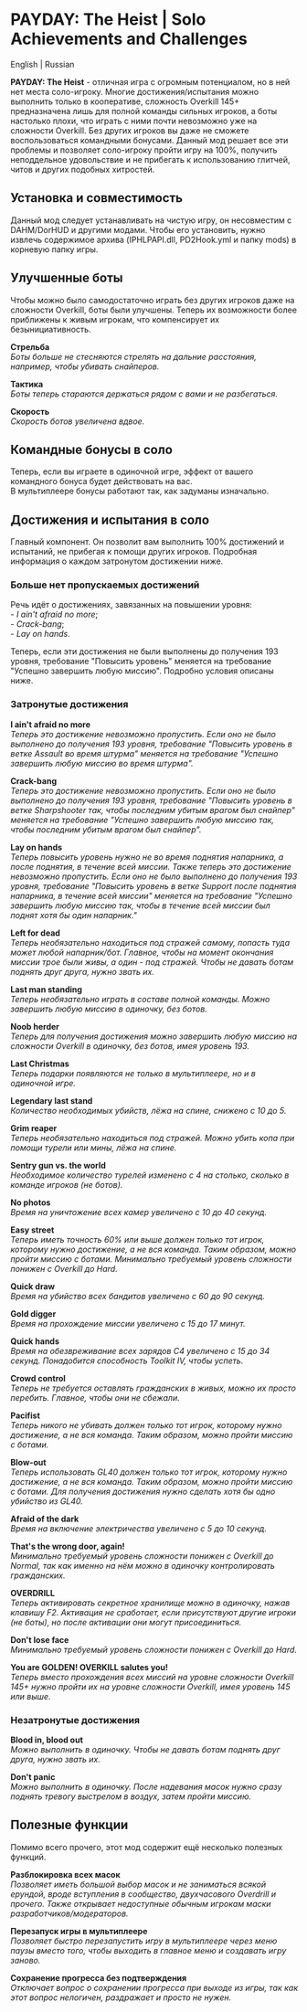 # PAYDAY: The Heist | Solo Achievements and Challenges
English | Russian

**PAYDAY: The Heist** - отличная игра с огромным потенциалом, но в ней нет места соло-игроку. Многие достижения/испытания можно выполнить только в кооперативе, сложность Overkill 145+ предназначена лишь для полной команды сильных игроков, а боты настолько плохи, что играть с ними почти невозможно уже на сложности Overkill. Без других игроков вы даже не сможете воспользоваться командными бонусами. Данный мод решает все эти проблемы и позволяет соло-игроку пройти игру на 100%, получить неподдельное удовольствие и не прибегать к использованию глитчей, читов и других подобных хитростей.

## Установка и совместимость
Данный мод следует устанавливать на чистую игру, он несовместим с DAHM/DorHUD и другими модами. Чтобы его установить, нужно извлечь содержимое архива (IPHLPAPI.dll, PD2Hook.yml и папку mods) в корневую папку игры.

## Улучшенные боты
Чтобы можно было самодостаточно играть без других игроков даже на сложности Overkill, боты были улучшены. Теперь их возможности более приближены к живым игрокам, что компенсирует их безынициативность.

**Стрельба**  
*Боты больше не стесняются стрелять на дальние расстояния, например, чтобы убивать снайперов.*

**Тактика**  
*Боты теперь стараются держаться рядом с вами и не разбегаться.*

**Скорость**  
*Скорость ботов увеличена вдвое.*

## Командные бонусы в соло
Теперь, если вы играете в одиночной игре, эффект от вашего командного бонуса будет действовать на вас.  
В мультиплеере бонусы работают так, как задуманы изначально.

## Достижения и испытания в соло
Главный компонент. Он позволит вам выполнить 100% достижений и испытаний, не прибегая к помощи других игроков. Подробная информация о каждом затронутом достижении ниже.

### Больше нет пропускаемых достижений
Речь идёт о достижениях, завязанных на повышении уровня:  
\- *I ain't afraid no more*;  
\- *Crack-bang*;  
\- *Lay on hands*.

Теперь, если эти достижения не были выполнены до получения 193 уровня, требование "Повысить уровень" меняется на требование "Успешно завершить любую миссию". Подробно условия описаны ниже.

### Затронутые достижения
**I ain't afraid no more**  
*Теперь это достижение невозможно пропустить. Если оно не было выполнено до получения 193 уровня, требование "Повысить уровень в ветке Assault во время штурма" меняется на требование "Успешно завершить любую миссию во время штурма".*

**Crack-bang**  
*Теперь это достижение невозможно пропустить. Если оно не было выполнено до получения 193 уровня, требование "Повысить уровень в ветке Sharpshooter так, чтобы последним убитым врагом был снайпер" меняется на требование "Успешно завершить любую миссию так, чтобы последним убитым врагом был снайпер".*

**Lay on hands**  
*Теперь повысить уровень нужно не во время поднятия напарника, а после поднятия, в течение всей миссии. Также теперь это достижение невозможно пропустить. Если оно не было выполнено до получения 193 уровня, требование "Повысить уровень в ветке Support после поднятия напарника, в течение всей миссии" меняется на требование "Успешно завершить любую миссию так, чтобы в течение всей миссии был поднят хотя бы один напарник."*

**Left for dead**  
*Теперь необязательно находиться под стражей самому, попасть туда может любой напарник/бот. Главное, чтобы на момент окончания миссии трое были живы, а один - под стражей. Чтобы не давать ботам поднять друг друга, нужно звать их.*

**Last man standing**  
*Теперь необязательно играть в составе полной команды. Можно завершить любую миссию в одиночку, без ботов.*

**Noob herder**  
*Теперь для получения достижения можно завершить любую миссию на сложности Overkill в одиночку, без ботов, имея уровень 193.*

**Last Christmas**  
*Теперь подарки появляются не только в мультиплеере, но и в одиночной игре.*

**Legendary last stand**  
*Количество необходимых убийств, лёжа на спине, снижено с 10 до 5.*

**Grim reaper**  
*Теперь необязательно находиться под стражей. Можно убить копа при помощи турели или мины, лёжа на спине.*

**Sentry gun vs. the world**  
*Необходимое количество турелей изменено с 4 на столько, сколько в команде игроков (не ботов).*

**No photos**  
*Время на уничтожение всех камер увеличено с 10 до 40 секунд.*

**Easy street**  
*Теперь иметь точность 60% или выше должен только тот игрок, которому нужно достижение, а не вся команда. Таким образом, можно пройти миссию с ботами. Минимально требуемый уровень сложности понижен с Overkill до Hard.*

**Quick draw**  
*Время на убийство всех бандитов увеличено с 60 до 90 секунд.*

**Gold digger**  
*Время на прохождение миссии увеличено с 15 до 17 минут.*

**Quick hands**  
*Время на обезвреживание всех зарядов C4 увеличено с 15 до 34 секунд. Понадобится способность Toolkit IV, чтобы успеть.*

**Crowd control**  
*Теперь не требуется оставлять гражданских в живых, можно их просто перебить. Главное, чтобы они не сбежали.*

**Pacifist**  
*Теперь никого не убивать должен только тот игрок, которому нужно достижение, а не вся команда. Таким образом, можно пройти миссию с ботами.*

**Blow-out**  
*Теперь использовать GL40 должен только тот игрок, которому нужно достижение, а не вся команда. Таким образом, можно пройти миссию с ботами. Для получения достижения нужно сделать хотя бы одно убийство из GL40.*

**Afraid of the dark**  
*Время на включение электричества увеличено с 5 до 10 секунд.*

**That's the wrong door, again!**  
*Минимально требуемый уровень сложности понижен с Overkill до Normal, так как именно на нём можно в одиночку контролировать гражданских.*

**OVERDRILL**  
*Теперь активировать секретное хранилище можно в одиночку, нажав клавишу F2. Активация не сработает, если присутствуют другие игроки (не боты), но после активации они могут присоединиться.*

**Don't lose face**  
*Минимально требуемый уровень сложности понижен с Overkill до Hard.*

**You are GOLDEN! OVERKILL salutes you!**  
*Теперь вместо прохождения всех миссий на уровне сложности Overkill 145+ нужно пройти их на уровне сложности Overkill, имея уровень 145 или выше.*

### Незатронутые достижения
**Blood in, blood out**  
*Можно выполнить в одиночку. Чтобы не давать ботам поднять друг друга, нужно звать их.*

**Don't panic**  
*Можно выполнить в одиночку. После надевания масок нужно сразу поднять тревогу выстрелом в воздух, затем пройти миссию.*

## Полезные функции
Помимо всего прочего, этот мод содержит ещё несколько полезных функций.

**Разблокировка всех масок**  
*Позволяет иметь большой выбор масок и не заниматься всякой ерундой, вроде вступления в сообщество, двухчасового Overdrill и прочего. Также открывает недоступные обычным игрокам маски разработчиков/модераторов.*

**Перезапуск игры в мультиплеере**  
*Позволяет быстро перезапустить игру в мультиплеере через меню паузы вместо того, чтобы выходить в главное меню и создавать игру заново.*

**Сохранение прогресса без подтверждения**  
*Отключает вопрос о сохранении прогресса при выходе из игры, так как этот вопрос нелогичен, раздражает и просто не нужен.*